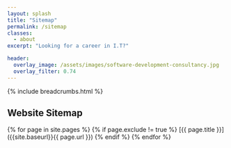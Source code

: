```yaml
---
layout: splash
title: "Sitemap"
permalink: /sitemap
classes:
  - about
excerpt: "Looking for a career in I.T?"

header:
  overlay_image: /assets/images/software-development-consultancy.jpg
  overlay_filter: 0.74
---
```



{% include breadcrumbs.html %}

## Website Sitemap

{% for page in site.pages %}
{% if page.exclude != true %}
[{{ page.title }}]({{site.baseurl}}{{ page.url }})
{% endif %}
{% endfor %}